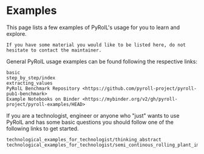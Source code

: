# Examples

This page lists a few examples of PyRolL's usage for you to learn and explore.

```{note}
If you have some material you would like to be listed here, do not hesitate to contact the maintainer.
```

General PyRolL usage examples can be found following the respective links:

```{toctree}
basic
step_by_step/index
extracting_values
PyRolL Benchmark Repository <https://github.com/pyroll-project/pyroll-pub1-benchmark>
Example Notebooks on Binder <https://mybinder.org/v2/gh/pyroll-project/pyroll-examples/HEAD>
```

If you are a technologist, engineer or anyone who "just" wants to use PyRolL and has some basic questions you should follow one of the following links to get started.

```{toctree}
technological_examples_for_technologist/thinking_abstract
technological_examples_for_technologist/semi_continous_rolling_plant_imf
```